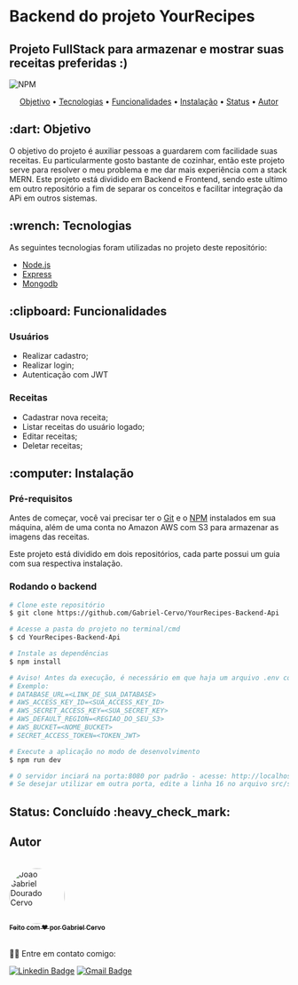 # Backend do projeto YourRecipes

## Projeto FullStack para armazenar e mostrar suas receitas preferidas :)

![NPM](https://img.shields.io/npm/l/express)

<p align="center">
 <a href="#objetivo">Objetivo</a> •
 <a href="#tecnologias">Tecnologias</a> • 
 <a href="#funcionalidades">Funcionalidades</a> • 
 <a href="#instalacao">Instalação</a> • 
 <a href="#status">Status</a> • 
 <a href="#autor">Autor</a>
</p>

<h2 id="objetivo">:dart: Objetivo</h2>
O objetivo do projeto é auxiliar pessoas a guardarem com facilidade suas receitas. Eu particularmente gosto bastante de cozinhar, então este projeto serve para resolver o meu problema e me dar mais experiência com a stack MERN. Este projeto está dividido em Backend e Frontend, sendo este ultimo em outro repositório a fim de separar os conceitos e facilitar integração da APi em outros sistemas.

<h2 id="tecnologias">:wrench: Tecnologias</h2>

As seguintes tecnologias foram utilizadas no projeto deste repositório:

- [Node.js](https://nodejs.org/en/)
- [Express](https://expressjs.com/)
- [Mongodb](https://www.mongodb.com/)

<h2 id="funcionalidades">:clipboard: Funcionalidades</h2>

### Usuários

- Realizar cadastro;
- Realizar login;
- Autenticação com JWT

### Receitas

- Cadastrar nova receita;
- Listar receitas do usuário logado;
- Editar receitas;
- Deletar receitas;

<h2 id="instalacao">:computer: Instalação</h2>

### Pré-requisitos

Antes de começar, você vai precisar ter o [Git](https://git-scm.com) e o [NPM](https://www.npmjs.com/) instalados em sua máquina, além de uma conta no Amazon AWS com S3 para armazenar as imagens das receitas.

Este projeto está dividido em dois repositórios, cada parte possui um guia com sua respectiva instalação.

### Rodando o backend

```bash
# Clone este repositório
$ git clone https://github.com/Gabriel-Cervo/YourRecipes-Backend-Api

# Acesse a pasta do projeto no terminal/cmd
$ cd YourRecipes-Backend-Api

# Instale as dependências
$ npm install

# Aviso! Antes da execução, é necessário em que haja um arquivo .env contendo as informações do seu amazon S3, de sua database, e um secret_access_token para o JWT.
# Exemplo:
# DATABASE_URL=<LINK_DE_SUA_DATABASE>
# AWS_ACCESS_KEY_ID=<SUA_ACCESS_KEY_ID>
# AWS_SECRET_ACCESS_KEY=<SUA_SECRET_KEY>
# AWS_DEFAULT_REGION=<REGIAO_DO_SEU_S3>
# AWS_BUCKET=<NOME_BUCKET>
# SECRET_ACCESS_TOKEN=<TOKEN_JWT>

# Execute a aplicação no modo de desenvolvimento
$ npm run dev

# O servidor inciará na porta:8080 por padrão - acesse: http://localhost:8080.
# Se desejar utilizar em outra porta, edite a linha 16 no arquivo src/server.js, ou no arquivo .env digite: PORT=<porta_desejada>
```

<h2 id="status">Status: Concluído :heavy_check_mark:</h2>

<h2 id="autor">Autor</h2>
<br />
<a href="https://github.com/Gabriel-Cervo">
 <img style="border-radius: 50%;" src="https://media-exp1.licdn.com/dms/image/C5603AQGiGb8ejwFmCg/profile-displayphoto-shrink_400_400/0?e=1602115200&v=beta&t=76A2c7dwyHM5GpxDX3N9-dN9TQdD6Ae0BkdpGvFTyMU" width="100px;" alt="Joao Gabriel Dourado Cervo"/>
 <br />
 <sub><b>Feito com ❤️ por Gabriel Cervo</b></sub></a>

<br />
<br />

👋🏽 Entre em contato comigo:

[![Linkedin Badge](https://img.shields.io/badge/Gabriel--Cervo-Linkedin-blue?link=https://www.linkedin.com/in/joaogabrielcervo/?style=flat-square&logo=Linkedin)](https://www.linkedin.com/in/joaogabrielcervo)
[![Gmail Badge](https://img.shields.io/badge/Gabriel--Cervo-Email-red?link=mailto:joaogabrieldouradocervo@gmail.com/?style=flat-square&logo=Gmail&logoColor=white)](mailto:joaogabrieldouradocervo@gmail.com)
